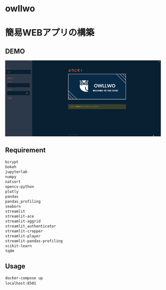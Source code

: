 # owllwo

# 簡易WEBアプリの構築

## DEMO
![DEMO](img/demo.gif)

## Requirement 
    bcrypt
    bokeh
    jupyterlab
    numpy
    natsort
    opencv-python
    plotly
    pandas
    pandas_profiling
    seaborn
    streamlit
    streamlit-ace
    streamlit-aggrid
    streamlit_authenticator
    streamlit-cropper
    streamlit-player
    streamlit-pandas-profiling
    scikit-learn
    tqdm

## Usage
```bash
docker-compose up
localhost:8501
```